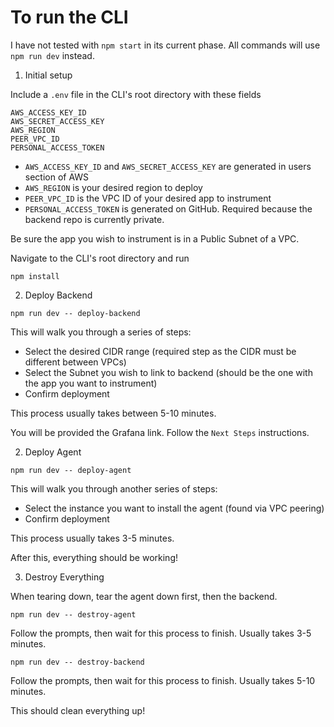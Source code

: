 # To run the CLI

I have not tested with `npm start` in its current phase. All commands will use `npm run dev` instead.

1. Initial setup

Include a `.env` file in the CLI's root directory with these fields

```
AWS_ACCESS_KEY_ID
AWS_SECRET_ACCESS_KEY
AWS_REGION
PEER_VPC_ID
PERSONAL_ACCESS_TOKEN
```

- `AWS_ACCESS_KEY_ID` and `AWS_SECRET_ACCESS_KEY` are generated in users section of AWS
- `AWS_REGION` is your desired region to deploy
- `PEER_VPC_ID` is the VPC ID of your desired app to instrument
- `PERSONAL_ACCESS_TOKEN` is generated on GitHub. Required because the backend repo is currently private.

Be sure the app you wish to instrument is in a Public Subnet of a VPC.

Navigate to the CLI's root directory and run 

```
npm install
```

2. Deploy Backend

```
npm run dev -- deploy-backend
```

This will walk you through a series of steps:
- Select the desired CIDR range (required step as the CIDR must be different between VPCs)
- Select the Subnet you wish to link to backend (should be the one with the app you want to instrument)
- Confirm deployment

This process usually takes between 5-10 minutes.

You will be provided the Grafana link. Follow the `Next Steps` instructions.

2. Deploy Agent

```
npm run dev -- deploy-agent
```

This will walk you through another series of steps:
- Select the instance you want to install the agent (found via VPC peering)
- Confirm deployment

This process usually takes 3-5 minutes.

After this, everything should be working!

3. Destroy Everything

When tearing down, tear the agent down first, then the backend.

```
npm run dev -- destroy-agent
```

Follow the prompts, then wait for this process to finish. Usually takes 3-5 minutes.

```
npm run dev -- destroy-backend
```

Follow the prompts, then wait for this process to finish. Usually takes 5-10 minutes.

This should clean everything up!